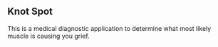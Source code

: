 ## Knot Spot
This is a medical diagnostic application to determine what most likely muscle is causing you grief.
